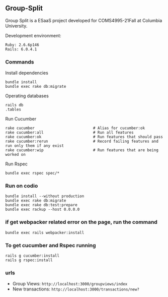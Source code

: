 ## Group-Split
Group Split is a ESaaS project developed for COMS4995-21Fall at Columbia University.

Development environment:
```
Ruby: 2.6.6p146
Rails: 6.0.4.1
```

### Commands
Install dependencies
```
bundle install
bundle exec rake db:migrate
```
Operating databases
```
rails db
.tables
```
Run Cucumber 
```
rake cucumber                          # Alias for cucumber:ok
rake cucumber:all                      # Run all features
rake cucumber:ok                       # Run features that should pass
rake cucumber:rerun                    # Record failing features and run only them if any exist
rake cucumber:wip                      # Run features that are being worked on
```
Run Rspec
```
bundle exec rspec spec/*
```

### Run on codio
```
bundle install --without production
bundle exec rake db:migrate
bundle exec rake db:test:prepare
bundle exec rackup --host 0.0.0.0
```


### if get webpacker related error on the page, run the command
```
bundle exec rails webpacker:install
```


### To get cucumber and Rspec running 
```
rails g cucumber:install
rails g rspec:install
```

### urls
- Group Views: `http://localhost:3000/groupviews/index`
- New transactions: `http://localhost:3000/transactions/new?`
